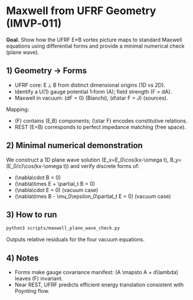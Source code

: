 
# Maxwell from UFRF Geometry (IMVP‑011)

**Goal.** Show how the UFRF E×B vortex picture maps to standard Maxwell equations
using differential forms and provide a minimal numerical check (plane wave).

## 1) Geometry → Forms
- UFRF core: E ⟂ B from distinct dimensional origins (1D vs 2D).
- Identify a U(1) gauge potential 1‑form \(A\); field strength \(F = dA\).
- Maxwell in vacuum: \(dF = 0\) (Bianchi), \(d\star F = J\) (sources).

Mapping:
- \(F\) contains (E,B) components; \(\star F\) encodes constitutive relations.
- REST (E=B) corresponds to perfect impedance matching (free space).

## 2) Minimal numerical demonstration
We construct a 1D plane wave solution \(E_x=E_0\cos(kx-\omega t), B_y=(E_0/c)\cos(kx-\omega t)\) and verify discrete forms of:
- \(\nabla\cdot B = 0\)
- \(\nabla\times E + \partial_t B = 0\)
- \(\nabla\cdot E = 0\) (vacuum case)
- \(\nabla\times B - \mu_0\epsilon_0\partial_t E = 0\) (vacuum case)

## 3) How to run
```bash
python3 scripts/maxwell_plane_wave_check.py
```
Outputs relative residuals for the four vacuum equations.

## 4) Notes
- Forms make gauge covariance manifest: \(A \mapsto A + d\lambda\) leaves \(F\) invariant.
- Near REST, UFRF predicts efficient energy translation consistent with Poynting flow.
